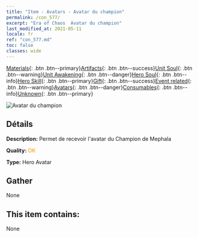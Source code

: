 ```yaml
---
title: "Item - Avatars - Avatar du champion"
permalink: /con_577/
excerpt: "Era of Chaos  Avatar du champion"
last_modified_at: 2021-05-11
locale: fr
ref: "con_577.md"
toc: false
classes: wide
---
```

 [Materials](/ItemsFR/){: .btn .btn--primary}[Artifacts](/ItemsFR/Artifacts/){: .btn .btn--success}[Unit Soul](/ItemsFR/UnitSoul/){: .btn .btn--warning}[Unit Awakening](/ItemsFR/UnitAwakening/){: .btn .btn--danger}[Hero Soul](/ItemsFR/HeroSoul/){: .btn .btn--info}[Hero Skill](/ItemsFR/HeroSkill/){: .btn .btn--primary}[Gift](/ItemsFR/Gift/){: .btn .btn--success}[Event related](/ItemsFR/Events/){: .btn .btn--warning}[Avatars](/ItemsFR/Avatars/){: .btn .btn--danger}[Consumables](/ItemsFR/Consumables/){: .btn .btn--info}[Unknown](/ItemsFR/Unknown/){: .btn .btn--primary}

 ![Avatar du champion](/images/h/h_Mephala7.jpg)

## Détails
 **Description:** Permet de recevoir l'avatar du Champion de Mephala

 **Quality:** <span style="color: #FF8C00">OK</span>

 **Type:** Hero Avatar

## Gather

  None

## This item contains:

  None

